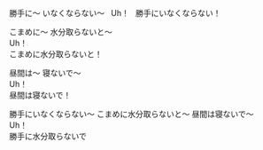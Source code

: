 勝手に～ いなくならない～   
Uh！   
勝手にいなくならない！    

こまめに～ 水分取らないと～     
Uh！    
こまめに水分取らないと！    

昼間は～ 寝ないで～     
Uh！    
昼間は寝ないで！    

勝手にいなくならない～ こまめに水分取らないと～ 昼間は寝ないで～    
Uh！    
勝手に水分取らないで

